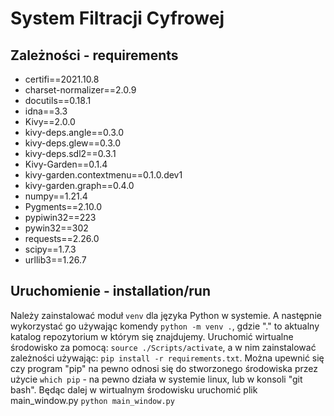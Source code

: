 # System Filtracji Cyfrowej
## Zależności - requirements
* certifi==2021.10.8
* charset-normalizer==2.0.9
* docutils==0.18.1
* idna==3.3
* Kivy==2.0.0
* kivy-deps.angle==0.3.0
* kivy-deps.glew==0.3.0
* kivy-deps.sdl2==0.3.1
* Kivy-Garden==0.1.4
* kivy-garden.contextmenu==0.1.0.dev1
* kivy-garden.graph==0.4.0
* numpy==1.21.4
* Pygments==2.10.0
* pypiwin32==223
* pywin32==302
* requests==2.26.0
* scipy==1.7.3
* urllib3==1.26.7

## Uruchomienie - installation/run
Należy zainstalować moduł `venv` dla języka Python w systemie.
A następnie wykorzystać go używając komendy `python -m venv .`,
gdzie "." to aktualny katalog repozytorium w którym się znajdujemy.
Uruchomić wirtualne środowisko za pomocą: `source ./Scripts/activate`,
a w nim zainstalować zależności używając: `pip install -r requirements.txt`.
Można upewnić się czy program "pip" na pewno odnosi się do stworzonego środowiska przez użycie
`which pip` - na pewno działa w systemie linux, lub w konsoli "git bash".
Będąc dalej w wirtualnym środowisku uruchomić plik main_window.py `python main_window.py`

